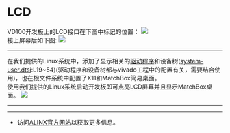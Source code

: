 # LCD
VD100开发板上的LCD接口在下图中标记的位置：
![](../images/37.png) \
接上屏幕后如下图:
![](../images/38.png) 

---
在我们提供的Linux系统中，添加了显示相关的[驱动程序](../../petalinux/project-spec/meta-user/recipes-modules/axlcd)和设备树([system-user.dtsi](../../petalinux/project-spec/meta-user/recipes-bsp/device-tree/files/system-user.dtsi):L19~54)(驱动程序和设备树都与vivado工程中的配置有关，需要结合使用)，也在根文件系统中配置了X11和MatchBox简易桌面。\
使用我们提供的Linux系统启动开发板即可点亮LCD屏幕并且显示MatchBox桌面。                                                                                                                                                                                                                                                                                                                                                                                                                                                                                                                                                                                               ![](../images/39.png) 

---
---
- 访问[ALINX官方网站](https://www.alinx.com)以获取更多信息。
